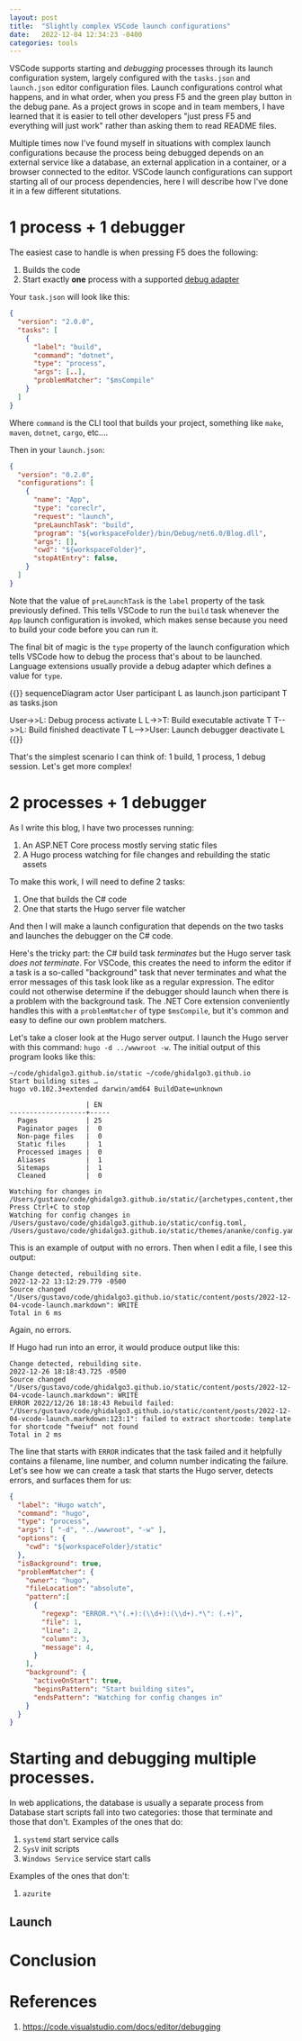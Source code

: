 ```yaml
---
layout: post
title:  "Slightly complex VSCode launch configurations"
date:   2022-12-04 12:34:23 -0400
categories: tools
---
```


VSCode supports starting and *debugging* processes through its launch configuration system, largely configured with the `tasks.json` and `launch.json` editor configuration files.
Launch configurations control what happens, and in what order, when you press F5 and the green play button in the debug pane.
As a project grows in scope and in team members, I have learned that it is easier to tell other developers "just press F5 and everything will just work" rather than asking them to read README files.

Multiple times now I've found myself in situations with complex launch configurations because the process being debugged depends on an external service like a database, an external application in a container, or a browser connected to the editor.
VSCode launch configurations can support starting all of our process dependencies, here I will describe how I've done it in a few different situtations.

# 1 process + 1 debugger
The easiest case to handle is when pressing F5 does the following:
1. Builds the code
2. Start exactly **one** process with a supported [debug adapter](https://microsoft.github.io/debug-adapter-protocol/)

Your `task.json` will look like this:
```json
{
  "version": "2.0.0",
  "tasks": [
    {
      "label": "build",
      "command": "dotnet",
      "type": "process",
      "args": [..],
      "problemMatcher": "$msCompile"
    }
  ]
}
```
Where `command` is the CLI tool that builds your project, something like `make`, `maven`, `dotnet`, `cargo`, etc.... 

Then in your `launch.json`:
```json
{
  "version": "0.2.0",
  "configurations": [
    {
      "name": "App",
      "type": "coreclr",
      "request": "launch",
      "preLaunchTask": "build",
      "program": "${workspaceFolder}/bin/Debug/net6.0/Blog.dll",
      "args": [],
      "cwd": "${workspaceFolder}",
      "stopAtEntry": false,
    }
  ]
}
```

Note that the value of `preLaunchTask` is the `label` property of the task previously defined.
This tells VSCode to run the `build` task whenever the `App` launch configuration is invoked, which makes sense because you need to build your code before you can run it.

The final bit of magic is the `type` property of the launch configuration which tells VSCode how to debug the process that's about to be launched.
Language extensions usually provide a debug adapter which defines a value for `type`.

{{<mermaid>}}
sequenceDiagram
  actor User
  participant L as launch.json
  participant T as tasks.json

  User->>L: Debug process
  activate L
  L->>T: Build executable
  activate T
  T-->>L: Build finished
  deactivate T
  L-->>User: Launch debugger
  deactivate L
{{</mermaid>}}

That's the simplest scenario I can think of: 1 build, 1 process, 1 debug session.
Let's get more complex!

# 2 processes + 1 debugger
As I write this blog, I have two processes running: 
1. An ASP.NET Core process mostly serving static files 
1. A Hugo process watching for file changes and rebuilding the static assets

To make this work, I will need to define 2 tasks:
1. One that builds the C# code
1. One that starts the Hugo server file watcher

And then I will make a launch configuration that depends on the two tasks and launches the debugger on the C# code. 

Here's the tricky part: the C# build task _terminates_ but the Hugo server task _does not terminate_.
For VSCode, this creates the need to inform the editor if a task is a so-called "background" task that never terminates and what the error messages of this task look like as a regular expression.
The editor could not otherwise determine if the debugger should launch when there is a problem with the background task.
The .NET Core extension conveniently handles this with a `problemMatcher` of type `$msCompile`, but it's common and easy to define our own problem matchers.

Let's take a closer look at the Hugo server output.
I launch the Hugo server with this command: `hugo -d ../wwwroot -w`.
The initial output of this program looks like this:
```
~/code/ghidalgo3.github.io/static ~/code/ghidalgo3.github.io
Start building sites … 
hugo v0.102.3+extended darwin/amd64 BuildDate=unknown

                   | EN  
-------------------+-----
  Pages            | 25  
  Paginator pages  |  0  
  Non-page files   |  0  
  Static files     |  1  
  Processed images |  0  
  Aliases          |  1  
  Sitemaps         |  1  
  Cleaned          |  0  

Watching for changes in /Users/gustavo/code/ghidalgo3.github.io/static/{archetypes,content,themes}
Press Ctrl+C to stop
Watching for config changes in /Users/gustavo/code/ghidalgo3.github.io/static/config.toml, /Users/gustavo/code/ghidalgo3.github.io/static/themes/ananke/config.yaml
```

This is an example of output with no errors.
Then when I edit a file, I see this output:

<!-- {{<fwedf>}} -->
```
Change detected, rebuilding site.
2022-12-22 13:12:29.779 -0500
Source changed "/Users/gustavo/code/ghidalgo3.github.io/static/content/posts/2022-12-04-vcode-launch.markdown": WRITE
Total in 6 ms
```
Again, no errors.

If Hugo had run into an error, it would produce output like this:
```
Change detected, rebuilding site.
2022-12-26 18:18:43.725 -0500
Source changed "/Users/gustavo/code/ghidalgo3.github.io/static/content/posts/2022-12-04-vcode-launch.markdown": WRITE
ERROR 2022/12/26 18:18:43 Rebuild failed: "/Users/gustavo/code/ghidalgo3.github.io/static/content/posts/2022-12-04-vcode-launch.markdown:123:1": failed to extract shortcode: template for shortcode "fweiuf" not found
Total in 2 ms
```

The line that starts with `ERROR` indicates that the task failed and it helpfully contains a filename, line number, and column number indicating the failure.
Let's see how we can create a task that starts the Hugo server, detects errors, and surfaces them for us:

```json
{
  "label": "Hugo watch",
  "command": "hugo",
  "type": "process",
  "args": [ "-d", "../wwwroot", "-w" ],
  "options": {
    "cwd": "${workspaceFolder}/static"
  },
  "isBackground": true,
  "problemMatcher": {
    "owner": "hugo",
    "fileLocation": "absolute",
    "pattern":[
      {
        "regexp": "ERROR.*\"(.+):(\\d+):(\\d+).*\": (.+)",
        "file": 1,
        "line": 2,
        "column": 3,
        "message": 4,
      }
    ],
    "background": {
      "activeOnStart": true,
      "beginsPattern": "Start building sites",
      "endsPattern": "Watching for config changes in"
    }
  }
}
```


# Starting and debugging multiple processes.
In web applications, the database is usually a separate process from 
Database start scripts fall into two categories: those that terminate and those that don't.
Examples of the ones that do:
1. `systemd` start service calls
1. `SysV` init scripts
1. `Windows Service` service start calls

Examples of the ones that don't:
1. `azurite`

## Launch

# Conclusion

# References
1. https://code.visualstudio.com/docs/editor/debugging
